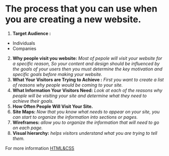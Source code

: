 # The process that you can use when you are creating a new website.
1. **Target Audience :**
  * Individuals
  * Companies
2. **Why people visit you website:**
 *Most of pepole will visit your website for a specific reason, So your content and design should be influenced by the goals of your users then you must determine the key motivation and specific goals before making your website.* 
3. **What Your Visitors are Trying to Achieve :**
 *First you want to create a list
 of reasons why people would
 be coming to your site.*
4. **What Information Your Visitors Need:**
 *Look at each of the reasons why people will be visiting your site and determine what they need to achieve their goals.*
5. **How Often People Will Visit Your Site.**
6. **Site Maps:**
 *Now that you know what needs to appear
 on your site, you can start to organize the information into sections or pages.*
7. **Wireframes:**
 *allow you to organize the    information that will need to go on each  page.*
8. **Visual hierarchy:**
 *helps visitors   understand what  you are trying to tell them.*


For more information [HTML&CSS](file:///C:/Users/fatem/Downloads/HTML%20CSS.pdf)

  

